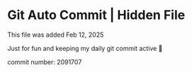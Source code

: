 # Git Auto Commit | Hidden File

This file was added Feb 12, 2025

Just for fun and keeping my daily git commit active 🤪

commit number: 2091707
